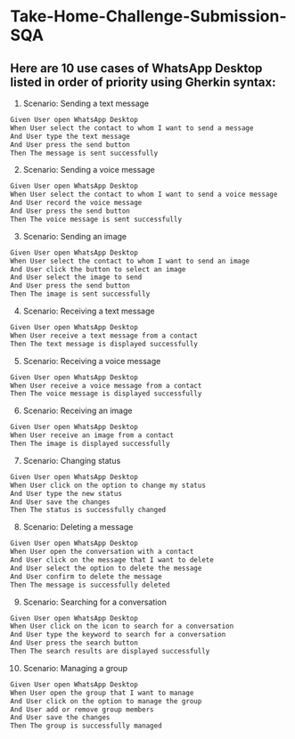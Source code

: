 # Take-Home-Challenge-Submission-SQA

## Here are 10 use cases of WhatsApp Desktop listed in order of priority using Gherkin syntax:

1. Scenario: Sending a text message
```bash
Given User open WhatsApp Desktop
When User select the contact to whom I want to send a message
And User type the text message
And User press the send button
Then The message is sent successfully
```

2. Scenario: Sending a voice message
```bash
Given User open WhatsApp Desktop
When User select the contact to whom I want to send a voice message
And User record the voice message
And User press the send button
Then The voice message is sent successfully
```

3. Scenario: Sending an image
```bash
Given User open WhatsApp Desktop
When User select the contact to whom I want to send an image
And User click the button to select an image
And User select the image to send
And User press the send button
Then The image is sent successfully
```

4. Scenario: Receiving a text message
```bash
Given User open WhatsApp Desktop
When User receive a text message from a contact
Then The text message is displayed successfully
```

5. Scenario: Receiving a voice message
```bash
Given User open WhatsApp Desktop
When User receive a voice message from a contact
Then The voice message is displayed successfully
```

6. Scenario: Receiving an image
```bash
Given User open WhatsApp Desktop
When User receive an image from a contact
Then The image is displayed successfully
```

7. Scenario: Changing status
```bash
Given User open WhatsApp Desktop
When User click on the option to change my status
And User type the new status
And User save the changes
Then The status is successfully changed
```

8. Scenario: Deleting a message
```bash
Given User open WhatsApp Desktop
When User open the conversation with a contact
And User click on the message that I want to delete
And User select the option to delete the message
And User confirm to delete the message
Then The message is successfully deleted
```

9. Scenario: Searching for a conversation
```bash
Given User open WhatsApp Desktop
When User click on the icon to search for a conversation
And User type the keyword to search for a conversation
And User press the search button
Then The search results are displayed successfully
```

10. Scenario: Managing a group
```bash
Given User open WhatsApp Desktop
When User open the group that I want to manage
And User click on the option to manage the group
And User add or remove group members
And User save the changes
Then The group is successfully managed
```
